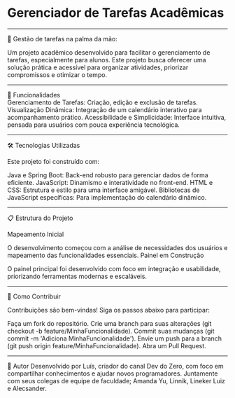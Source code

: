 
# Gerenciador de Tarefas Acadêmicas
<hr>
📌 Gestão de tarefas na palma da mão:<br>

Um projeto acadêmico desenvolvido para facilitar o gerenciamento de tarefas, especialmente para alunos. Este projeto busca oferecer uma solução prática e acessível para organizar atividades, priorizar compromissos e otimizar o tempo.<br>
<hr>
🚀 Funcionalidades<br>
Gerenciamento de Tarefas: Criação, edição e exclusão de tarefas.
Visualização Dinâmica: Integração de um calendário interativo para acompanhamento prático.
Acessibilidade e Simplicidade: Interface intuitiva, pensada para usuários com pouca experiência tecnológica.<br>
<hr>
🛠️ Tecnologias Utilizadas<br>

Este projeto foi construído com:<br>

Java e Spring Boot: Back-end robusto para gerenciar dados de forma eficiente.
JavaScript: Dinamismo e interatividade no front-end.
HTML e CSS: Estrutura e estilo para uma interface amigável.
Bibliotecas de JavaScript específicas: Para implementação do calendário dinâmico.<br>
<hr>
📋 Estrutura do Projeto<br>

Mapeamento Inicial<br>

O desenvolvimento começou com a análise de necessidades dos usuários e mapeamento das funcionalidades essenciais.
Painel em Construção

O painel principal foi desenvolvido com foco em integração e usabilidade, priorizando ferramentas modernas e escaláveis.<br>
<hr>
📎 Como Contribuir<br>

Contribuições são bem-vindas! Siga os passos abaixo para participar:<br>

Faça um fork do repositório.
Crie uma branch para suas alterações (git checkout -b feature/MinhaFuncionalidade).
Commit suas mudanças (git commit -m 'Adiciona MinhaFuncionalidade').
Envie um push para a branch (git push origin feature/MinhaFuncionalidade).
Abra um Pull Request.<br>
<hr>
📝 Autor
Desenvolvido por Luís, criador do canal Dev do Zero, com foco em compartilhar conhecimentos e ajudar novos programadores. Juntamente com seus colegas de equipe de faculdade; Amanda Yu, Linnik, Lineker Luiz e Alecsander. 


